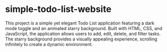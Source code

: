 # simple-todo-list-website
This project is a simple yet elegant Todo List application featuring a dark mode toggle and an animated starry background. Built with HTML, CSS, and JavaScript, the application allows users to add, edit, delete, and filter tasks. The starry background provides a visually appealing experience, scrolling infinitely to create a dynamic environment.
